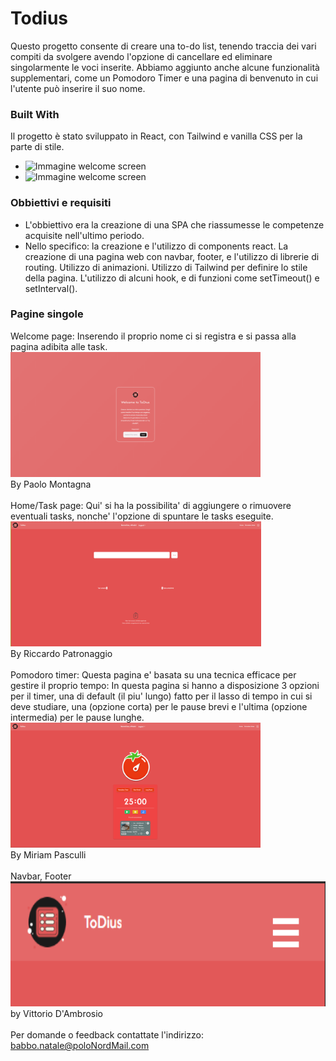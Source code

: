 # Todius

Questo progetto consente di creare una to-do list, tenendo traccia dei vari compiti da svolgere avendo l'opzione di cancellare ed eliminare singolarmente le voci inserite. Abbiamo aggiunto anche alcune funzionalità supplementari, come un Pomodoro Timer e una pagina di benvenuto in cui l'utente può inserire il suo nome. 
<br>

### Built With

Il progetto è stato sviluppato in React, con Tailwind e vanilla CSS per la parte di stile.
  - <img src="https://github.com/OodDev/dummy/assets/150029160/e8dde9e7-dda9-4a23-a987-96054b065c53" alt="Immagine welcome screen" height="30"/>
  - <img src="https://github.com/OodDev/dummy/assets/150029160/c3a1a77b-713c-4042-b1f2-3b8b62e8349c" alt="Immagine welcome screen" height="20"/>


### Obbiettivi e requisiti 

 - L'obbiettivo era la creazione di una SPA che riassumesse le competenze acquisite nell'ultimo periodo.
 - Nello specifico: la creazione e l'utilizzo di components react. La creazione di una pagina web con navbar, footer, e l'utilizzo di librerie di routing. Utilizzo di animazioni. Utilizzo di Tailwind per definire lo stile della pagina. L'utilizzo di alcuni hook, e di funzioni come setTimeout() e setInterval().

### Pagine singole

Welcome page:
Inserendo il proprio nome ci si registra e si passa alla pagina adibita alle task.
<br>
<img src="https://github.com/VittoDambro00/imgfinalproject/blob/main/screenWelcome.png" alt="WelcomeImg" height="200"/>
<br>
By Paolo Montagna
<br>
<br>
Home/Task page:
Qui' si ha la possibilita' di aggiungere o rimuovere eventuali tasks, nonche' l'opzione di spuntare le tasks eseguite.
<br>
<img src="https://github.com/VittoDambro00/imgfinalproject/blob/main/screenHome.png" alt="HomeImg" height="200"/>
<br>
By Riccardo Patronaggio
<br>
<br>
Pomodoro timer:
Questa pagina e' basata su una tecnica efficace per gestire il proprio tempo:
In questa pagina si hanno a disposizione 3 opzioni per il timer, una di default (il piu' lungo) fatto per il lasso di tempo in cui si deve studiare, una (opzione corta) per le pause brevi e l'ultima (opzione intermedia) per le pause lunghe.
<br>
<img src="https://github.com/VittoDambro00/imgfinalproject/blob/main/screenPomodoro.png" alt="PomodoroImg" height="200"/>
<br>
By Miriam Pasculli
<br>
<br>
Navbar, Footer
<br>
<img src="https://github.com/VittoDambro00/imgfinalproject/blob/main/screenMobile.png" alt="MobileImg" height="200"/>
<br>
by Vittorio D'Ambrosio
<br>
<br>
Per domande o feedback contattate l'indirizzo:
babbo.natale@poloNordMail.com
